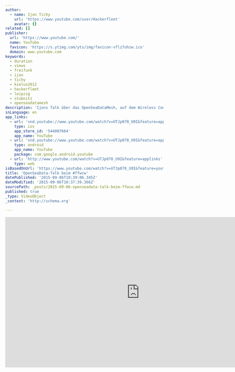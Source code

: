```yaml
---
author:
  - name: Ijon Tichy
    url: 'https://www.youtube.com/user/Hackerfleet'
    avatar: {}
related: []
publisher:
  url: 'https://www.youtube.com/'
  name: YouTube
  favicon: 'https://s.ytimg.com/yts/img/favicon-vflz7uhzw.ico'
  domain: www.youtube.com
keywords:
  - duration
  - views
  - freifunk
  - ijon
  - tichy
  - kielux2012
  - hackerfleet
  - leipzig
  - stubnitz
  - openseadatamesh
description: 'Ijons Talk über das OpenSeaDataMesh, auf dem Wireless Community Weekend 2012 am 19.5.2012 in der c-base spacestation. Das OpenSeaDataMesh ist ein Projekt der Hackerfleet (und ein working-title ebenso!) das zum Ziel hat ein offenes Meshnetzwerk auf See aufzubauen. Dazu wird auf Freifunk-Technik aufgebaut mit eigener Software um Daten auszutauschen über das Meshnetz.'
inLanguage: en
app_links:
  - url: 'vnd.youtube://www.youtube.com/watch?v=UTJp070_U9I&feature=applinks'
    type: ios
    app_store_id: '544007664'
    app_name: YouTube
  - url: 'vnd.youtube://www.youtube.com/watch?v=UTJp070_U9I&feature=applinks'
    type: android
    app_name: YouTube
    package: com.google.android.youtube
  - url: 'http://www.youtube.com/watch?v=UTJp070_U9I&feature=applinks'
    type: web
isBasedOnUrl: 'https://www.youtube.com/watch?v=UTJp070_U9I&feature=youtu.be'
title: 'OpenSeaData-Talk beim #ffwcw'
datePublished: '2015-09-06T10:39:06.345Z'
dateModified: '2015-09-06T10:37:39.366Z'
sourcePath: _posts/2015-09-06-openseadata-talk-beim-ffwcw.md
published: true
_type: VideoObject
_context: 'http://schema.org'

---
```

<iframe src="https://cdn.embedly.com/widgets/media.html?src=https%3A%2F%2Fwww.youtube.com%2Fembed%2FUTJp070_U9I%3Ffeature%3Doembed&amp;url=https%3A%2F%2Fwww.youtube.com%2Fwatch%3Fv%3DUTJp070_U9I%26feature%3Dyoutu.be&amp;image=https%3A%2F%2Fi.ytimg.com%2Fvi%2FUTJp070_U9I%2Fhqdefault.jpg&amp;key=b7d04c9b404c499eba89ee7072e1c4f7&amp;type=text%2Fhtml&amp;schema=youtube" width="854" height="480" scrolling="no" frameborder="0" allowfullscreen="allowfullscreen" style=""></iframe>